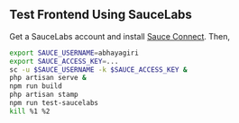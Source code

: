 
## Test Frontend Using SauceLabs

Get a SauceLabs account and install [Sauce Connect](https://wiki.saucelabs.com/display/DOCS/Sauce+Connect+Proxy). Then,

```sh
export SAUCE_USERNAME=abhayagiri
export SAUCE_ACCESS_KEY=...
sc -u $SAUCE_USERNAME -k $SAUCE_ACCESS_KEY &
php artisan serve &
npm run build
php artisan stamp
npm run test-saucelabs
kill %1 %2
```
